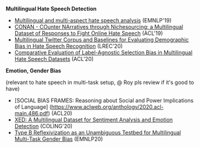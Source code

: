 **Multilingual Hate Speech Detection**
-  [Multilingual and multi-aspect hate speech analysis](https://arxiv.org/pdf/1908.11049) (EMNLP'19)
- [CONAN - COunter NArratives through Nichesourcing: a Multilingual Dataset of Responses to Fight Online Hate Speech](https://www.aclweb.org/anthology/P19-1271.pdf) (ACL'19)
- [Multilingual Twitter Corpus and Baselines for Evaluating Demographic Bias in Hate Speech Recognition](https://www.aclweb.org/anthology/2020.lrec-1.180.pdf) (LREC'20)
- [Comparative Evaluation of Label-Agnostic Selection Bias in Multilingual Hate Speech Datasets](https://www.aclweb.org/anthology/2020.emnlp-main.199.pdf) (ACL'20)


**Emotion, Gender Bias**

(relevant to hate speech in multi-task setup, @ Roy pls review if it's good to have)
- [SOCIAL BIAS FRAMES: Reasoning about Social and Power Implications of Language] (https://www.aclweb.org/anthology/2020.acl-main.486.pdf) (ACL20)
- [XED: A Multilingual Dataset for Sentiment Analysis and Emotion Detection](https://www.aclweb.org/anthology/2020.coling-main.575.pdf) (COLING'20)
- [Type B Reflexivization as an Unambiguous Testbed for Multilingual Multi-Task Gender Bias](https://www.aclweb.org/anthology/2020.emnlp-main.209.pdf) (EMNLP20)
